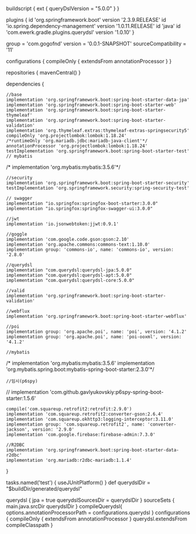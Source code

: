 buildscript {
    ext {
        queryDslVersion = "5.0.0"
    }
}

plugins {
    id 'org.springframework.boot' version '2.3.9.RELEASE'
    id 'io.spring.dependency-management' version '1.0.11.RELEASE'
    id 'java'
    id 'com.ewerk.gradle.plugins.querydsl' version '1.0.10'
}

group = 'com.gogofnd'
version = '0.0.1-SNAPSHOT'
sourceCompatibility = '11'

configurations {
    compileOnly {
        extendsFrom annotationProcessor
    }
}

repositories {
    mavenCentral()
}

dependencies {

    //base
    implementation 'org.springframework.boot:spring-boot-starter-data-jpa'
    implementation 'org.springframework.boot:spring-boot-starter-web'
    implementation 'org.springframework.boot:spring-boot-starter-thymeleaf'
    implementation 'org.springframework.boot:spring-boot-starter-validation'
    implementation 'org.thymeleaf.extras:thymeleaf-extras-springsecurity5'
    compileOnly 'org.projectlombok:lombok:1.18.24'
    /*runtimeOnly 'org.mariadb.jdbc:mariadb-java-client'*/
    annotationProcessor 'org.projectlombok:lombok:1.18.24'
    testImplementation 'org.springframework.boot:spring-boot-starter-test'
    // mybatis
/*    implementation 'org.mybatis:mybatis:3.5.6'*/

    //security
    implementation 'org.springframework.boot:spring-boot-starter-security'
    testImplementation 'org.springframework.security:spring-security-test'

    // swagger
    implementation "io.springfox:springfox-boot-starter:3.0.0"
    implementation "io.springfox:springfox-swagger-ui:3.0.0"

    //jwt
    implementation 'io.jsonwebtoken:jjwt:0.9.1'

    //goggle
    implementation 'com.google.code.gson:gson:2.10'
    implementation 'org.apache.commons:commons-text:1.10.0'
    implementation group: 'commons-io', name: 'commons-io', version: '2.8.0'

    //querydsl
    implementation "com.querydsl:querydsl-jpa:5.0.0"
    implementation "com.querydsl:querydsl-apt:5.0.0"
    implementation "com.querydsl:querydsl-core:5.0.0"

    //valid
    implementation 'org.springframework.boot:spring-boot-starter-validation'

    //webflux
    implementation 'org.springframework.boot:spring-boot-starter-webflux'

    //poi
    implementation group: 'org.apache.poi', name: 'poi', version: '4.1.2'
    implementation group: 'org.apache.poi', name: 'poi-ooxml', version: '4.1.2'

    //mybatis
/*    implementation 'org.mybatis:mybatis:3.5.6'
    implementation 'org.mybatis.spring.boot:mybatis-spring-boot-starter:2.3.0'*/

    //임시(p6spy)
//	implementation 'com.github.gavlyukovskiy:p6spy-spring-boot-starter:1.5.6'

    compile('com.squareup.retrofit2:retrofit:2.9.0')
    implementation 'com.squareup.retrofit2:converter-gson:2.6.4'
    implementation 'com.squareup.okhttp3:logging-interceptor:3.11.0'
    implementation group: 'com.squareup.retrofit2', name: 'converter-jackson', version: '2.9.0'
    implementation 'com.google.firebase:firebase-admin:7.3.0'

    //R2DBC
    implementation 'org.springframework.boot:spring-boot-starter-data-r2dbc'
    implementation 'org.mariadb:r2dbc-mariadb:1.1.4'
}

tasks.named('test') {
    useJUnitPlatform()
}
def querydslDir = "$buildDir/generated/querydsl"

querydsl {
    jpa = true
    querydslSourcesDir = querydslDir
}
sourceSets {
    main.java.srcDir querydslDir
}
compileQuerydsl{
    options.annotationProcessorPath = configurations.querydsl
}
configurations {
    compileOnly {
        extendsFrom annotationProcessor
    }
    querydsl.extendsFrom compileClasspath
}
